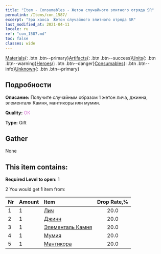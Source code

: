 ```yaml
---
title: "Item - Consumables - Жетон случайного элитного отряда SR"
permalink: /Items/con_1587/
excerpt: "Эра хаоса  Жетон случайного элитного отряда SR"
last_modified_at: 2021-04-11
locale: ru
ref: "con_1587.md"
toc: false
classes: wide
---
```

 [Materials](/ru/Items/){: .btn .btn--primary}[Artifacts](/ru/Items/Artifacts/){: .btn .btn--success}[Units](/ru/Items/Units/){: .btn .btn--warning}[Heroes](/ru/Items/Heroes/){: .btn .btn--danger}[Consumables](/ru/Items/Consumables/){: .btn .btn--info}[Unknown](/ru/Items/Unknown/){: .btn .btn--primary}

## Подробности
 **Описание:** Получите случайным образом 1 жетон лича, джинна, элементаля Камня, мантикоры или мумии.

 **Quality:** <span style="color: #DA70D6">OK</span>

 **Type:** Gift

## Gather

  None

## This item contains:

 **Required Level to open:** 1

 2 You would get **1** item  from:

  | Nr | Amount |     Item    | Drop Rate,% |
  |:---|:-------|:------------|:---------:|
  | 1 | 1 | [Лич](/ru/Items/unt_212/) | 20.0 | 
  | 2 | 1 | [Джинн](/ru/Items/unt_239/) | 20.0 | 
  | 3 | 1 | [Элементаль Камня](/ru/Items/unt_266/) | 20.0 | 
  | 4 | 1 | [Мумия](/ru/Items/unt_215/) | 20.0 | 
  | 5 | 1 | [Мантикора](/ru/Items/unt_249/) | 20.0 | 
